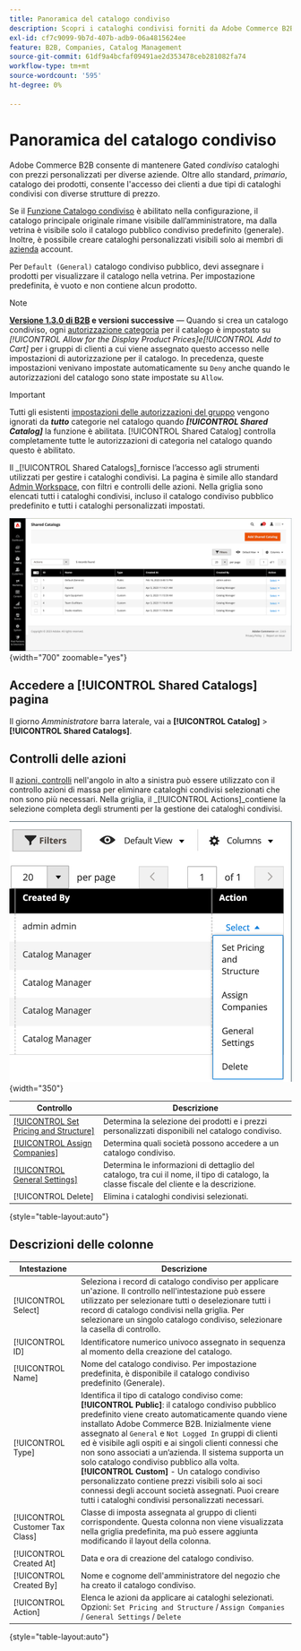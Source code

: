 ```yaml
---
title: Panoramica del catalogo condiviso
description: Scopri i cataloghi condivisi forniti da Adobe Commerce B2B e come utilizzarli per gestire i cataloghi gestiti con prezzi personalizzati per diversi account aziendali.
exl-id: cf7c9099-9b7d-407b-adb9-06a4815624ee
feature: B2B, Companies, Catalog Management
source-git-commit: 61df9a4bcfaf09491ae2d353478ceb281082fa74
workflow-type: tm+mt
source-wordcount: '595'
ht-degree: 0%

---
```


# Panoramica del catalogo condiviso

Adobe Commerce B2B consente di mantenere Gated _condiviso_ cataloghi con prezzi personalizzati per diverse aziende. Oltre allo standard, _primario_, catalogo dei prodotti, consente l&#39;accesso dei clienti a due tipi di cataloghi condivisi con diverse strutture di prezzo.

Se il [Funzione Catalogo condiviso](enable-basic-features.md) è abilitato nella configurazione, il catalogo principale originale rimane visibile dall’amministratore, ma dalla vetrina è visibile solo il catalogo pubblico condiviso predefinito (generale). Inoltre, è possibile creare cataloghi personalizzati visibili solo ai membri di [azienda](account-companies.md) account.

Per `Default (General)` catalogo condiviso pubblico, devi assegnare i prodotti per visualizzare il catalogo nella vetrina. Per impostazione predefinita, è vuoto e non contiene alcun prodotto.

>[!NOTE]
>
>**[Versione 1.3.0 di B2B](release-notes.md#b2b-v130) e versioni successive** — Quando si crea un catalogo condiviso, ogni [autorizzazione categoria](../catalog/category-permissions.md) per il catalogo è impostato su _[!UICONTROL Allow for the Display Product Prices]_e_[!UICONTROL Add to Cart]_ per i gruppi di clienti a cui viene assegnato questo accesso nelle impostazioni di autorizzazione per il catalogo. In precedenza, queste impostazioni venivano impostate automaticamente su `Deny` anche quando le autorizzazioni del catalogo sono state impostate su `Allow`.

>[!IMPORTANT]
>
>Tutti gli esistenti [impostazioni delle autorizzazioni del gruppo](../configuration-reference/catalog/catalog.md#category-permissions) vengono ignorati da **_tutto_** categorie nel catalogo quando **_[!UICONTROL Shared Catalog]_** la funzione è abilitata. [!UICONTROL Shared Catalog] controlla completamente tutte le autorizzazioni di categoria nel catalogo quando questo è abilitato.

Il _[!UICONTROL Shared Catalogs]_fornisce l’accesso agli strumenti utilizzati per gestire i cataloghi condivisi. La pagina è simile allo standard [Admin Workspace](../getting-started/admin-workspace.md), con filtri e controlli delle azioni. Nella griglia sono elencati tutti i cataloghi condivisi, incluso il catalogo condiviso pubblico predefinito e tutti i cataloghi personalizzati impostati.

![Cataloghi condivisi](./assets/shared-catalogs-grid.png){width="700" zoomable="yes"}

## Accedere a [!UICONTROL Shared Catalogs] pagina

Il giorno _Amministratore_ barra laterale, vai a **[!UICONTROL Catalog]** > **[!UICONTROL Shared Catalogs]**.

## Controlli delle azioni

Il [azioni, controlli](../getting-started/admin-actions-control.md) nell&#39;angolo in alto a sinistra può essere utilizzato con il controllo azioni di massa per eliminare cataloghi condivisi selezionati che non sono più necessari. Nella griglia, il _[!UICONTROL Actions]_contiene la selezione completa degli strumenti per la gestione dei cataloghi condivisi.

![Azioni per catalogo condiviso](./assets/shared-catalog-grid-action-column-controls.png){width="350"}

| Controllo | Descrizione |
|------|-----------|
| [[!UICONTROL Set Pricing and Structure]](catalog-shared-pricing-structure.md) | Determina la selezione dei prodotti e i prezzi personalizzati disponibili nel catalogo condiviso. |
| [[!UICONTROL Assign Companies]](catalog-shared-assign-companies.md) | Determina quali società possono accedere a un catalogo condiviso. |
| [[!UICONTROL General Settings]](catalog-shared-manage.md) | Determina le informazioni di dettaglio del catalogo, tra cui il nome, il tipo di catalogo, la classe fiscale del cliente e la descrizione. |
| [!UICONTROL Delete] | Elimina i cataloghi condivisi selezionati. |

{style="table-layout:auto"}

## Descrizioni delle colonne

| Intestazione | Descrizione |
|--- |--- |
| [!UICONTROL Select] | Seleziona i record di catalogo condiviso per applicare un&#39;azione. Il controllo nell&#39;intestazione può essere utilizzato per selezionare tutti o deselezionare tutti i record di catalogo condivisi nella griglia. Per selezionare un singolo catalogo condiviso, selezionare la casella di controllo. |
| [!UICONTROL ID] | Identificatore numerico univoco assegnato in sequenza al momento della creazione del catalogo. |
| [!UICONTROL Name] | Nome del catalogo condiviso. Per impostazione predefinita, è disponibile il catalogo condiviso predefinito (Generale). |
| [!UICONTROL Type] | Identifica il tipo di catalogo condiviso come: <br/>**[!UICONTROL Public]**: il catalogo condiviso pubblico predefinito viene creato automaticamente quando viene installato Adobe Commerce B2B. Inizialmente viene assegnato al `General` e `Not Logged In` gruppi di clienti ed è visibile agli ospiti e ai singoli clienti connessi che non sono associati a un’azienda. Il sistema supporta un solo catalogo condiviso pubblico alla volta.<br/>**[!UICONTROL Custom]** - Un catalogo condiviso personalizzato contiene prezzi visibili solo ai soci connessi degli account società assegnati. Puoi creare tutti i cataloghi condivisi personalizzati necessari. |
| [!UICONTROL Customer Tax Class] | Classe di imposta assegnata al gruppo di clienti corrispondente. Questa colonna non viene visualizzata nella griglia predefinita, ma può essere aggiunta modificando il layout della colonna. |
| [!UICONTROL Created At] | Data e ora di creazione del catalogo condiviso. |
| [!UICONTROL Created By] | Nome e cognome dell&#39;amministratore del negozio che ha creato il catalogo condiviso. |
| [!UICONTROL Action] | Elenca le azioni da applicare ai cataloghi selezionati. Opzioni: `Set Pricing and Structure` / `Assign Companies` / `General Settings` / `Delete` |

{style="table-layout:auto"}
